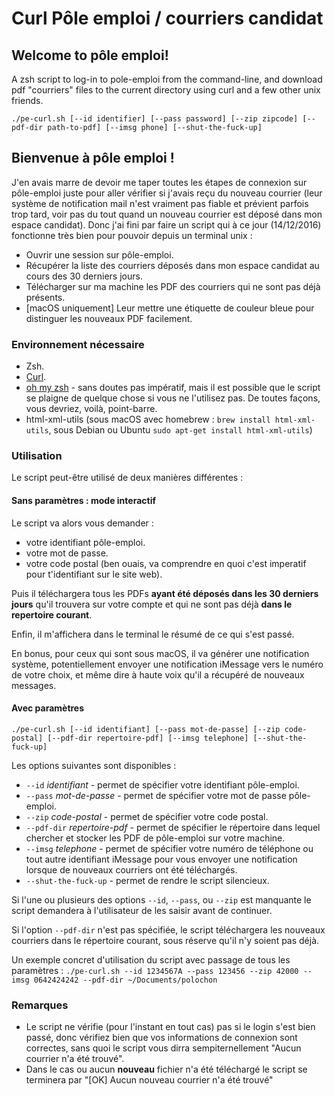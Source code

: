 # Curl Pôle emploi / courriers candidat

## Welcome to pôle emploi!
A zsh script to log-in to pole-emploi from the command-line, and download pdf "courriers" files to the current directory using curl and a few other unix friends.

`./pe-curl.sh [--id identifier] [--pass password] [--zip zipcode] [--pdf-dir path-to-pdf] [--imsg phone] [--shut-the-fuck-up]`

## Bienvenue à pôle emploi !
J'en avais marre de devoir me taper toutes les étapes de connexion sur pôle-emploi juste pour aller vérifier si j'avais reçu du nouveau courrier (leur système de notification mail n'est vraiment pas fiable et prévient parfois trop tard, voir pas du tout quand un nouveau courrier est déposé dans mon espace candidat).
Donc j'ai fini par faire un script qui à ce jour (14/12/2016) fonctionne très bien pour pouvoir depuis un terminal unix :
- Ouvrir une session sur pôle-emploi.
- Récupérer la liste des courriers déposés dans mon espace candidat au cours des 30 derniers jours.
- Télécharger sur ma machine les PDF des courriers qui ne sont pas déjà présents.
- [macOS uniquement] Leur mettre une étiquette de couleur bleue pour distinguer les nouveaux PDF facilement.

### Environnement nécessaire
- Zsh.
- [Curl](https://curl.haxx.se).
- [oh my zsh](http://ohmyz.sh/) - sans doutes pas impératif, mais il est possible que le script se plaigne de quelque chose si vous ne l'utilisez pas. De toutes façons, vous devriez, voilà, point-barre.
- html-xml-utils (sous macOS avec homebrew : `brew install html-xml-utils`, sous Debian ou Ubuntu `sudo apt-get install html-xml-utils`)

### Utilisation
Le script peut-être utilisé de deux manières différentes :

#### Sans paramètres : mode interactif
Le script va alors vous demander :
- votre identifiant pôle-emploi.
- votre mot de passe.
- votre code postal (ben ouais, va comprendre en quoi c'est imperatif pour t'identifiant sur le site web).

Puis il téléchargera tous les PDFs **ayant été déposés dans les 30 derniers jours** qu'il trouvera sur votre compte et qui ne sont pas déjà **dans le repertoire courant**.

Enfin, il m'affichera dans le terminal le résumé de ce qui s'est passé.

En bonus, pour ceux qui sont sous macOS, il va générer une notification système, potentiellement envoyer une notification iMessage vers le numéro de votre choix, et même dire à haute voix qu'il a récupéré de nouveaux messages.

#### Avec paramètres
`./pe-curl.sh [--id identifiant] [--pass mot-de-passe] [--zip code-postal] [--pdf-dir repertoire-pdf] [--imsg telephone] [--shut-the-fuck-up]`

Les options suivantes sont disponibles :
- `--id` _identifiant_ - permet de spécifier votre identifiant pôle-emploi.
- `--pass` _mot-de-passe_ - permet de spécifier votre mot de passe pôle-emploi.
- `--zip` _code-postal_ - permet de spécifier votre code postal.
- `--pdf-dir` _repertoire-pdf_ - permet de spécifier le répertoire dans lequel chercher et stocker les PDF de pôle-emploi sur votre machine.
- `--imsg` _telephone_ - permet de spécifier votre numéro de téléphone ou tout autre identifiant iMessage pour vous envoyer une notification lorsque de nouveaux courriers ont été téléchargés.
- `--shut-the-fuck-up` - permet de rendre le script silencieux.

Si l'une ou plusieurs des options `--id`, `--pass`, ou `--zip` est manquante le script demandera à l'utilisateur de les saisir avant de continuer.

Si l'option `--pdf-dir` n'est pas spécifiée, le script téléchargera les nouveaux courriers dans le répertoire courant, sous réserve qu'il n'y soient pas déjà.

Un exemple concret d'utilisation du script avec passage de tous les paramètres :
`./pe-curl.sh --id 1234567A --pass 123456 --zip 42000 --imsg 0642424242 --pdf-dir ~/Documents/polochon`

### Remarques
- Le script ne vérifie (pour l'instant en tout cas) pas si le login s'est bien passé, donc vérifiez bien que vos informations de connexion sont correctes, sans quoi le script vous dirra sempiternellement "Aucun courrier n'a été trouvé".
- Dans le cas ou aucun **nouveau** fichier n'a été téléchargé le script se terminera par "[OK] Aucun nouveau courrier n'a été trouvé"
